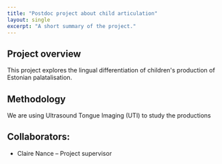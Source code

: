```yaml
---
title: "Postdoc project about child articulation"
layout: single
excerpt: "A short summary of the project."
---
```


## Project overview

This project explores the lingual differentiation of children's production of Estonian palatalisation.

## Methodology
We are using Ultrasound Tongue Imaging (UTI) to study the productions

## Collaborators:
- Claire Nance – Project supervisor
